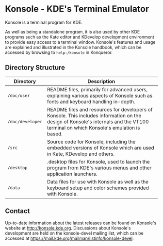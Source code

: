 # Konsole - KDE's Terminal Emulator

Konsole is a terminal program for KDE.

As well as being a standalone program, it is also used by other KDE programs
such as the Kate editor and KDevelop development environment to provide easy
access to a terminal window. Konsole's features and usage are explained and
illustrated in the Konsole handbook, which can be accessed by browsing to
`help:/konsole` in Konqueror.


## Directory Structure

| Directory          | Description                                                                                                                                                                        |
| ------------------ | ---------------------------------------------------------------------------------------------------------------------------------------------------------------------------------- |
| `/doc/user`        | README files, primarily for advanced users, explaining various aspects of Konsole such as fonts and keyboard handling in-depth.                                                    |
| `/doc/developer`   | README files and resources for developers of Konsole. This includes information on the design of Konsole's internals and the VT100 terminal on which Konsole's emulation is based. |
| `/src`             | Source code for Konsole, including the embedded versions of Konsole which are used in Kate, KDevelop and others.                                                                   |
| `/desktop`         | .desktop files for Konsole, used to launch the program from KDE's various menus and other application launchers.                                                                   |
| `/data`            | Data files for use with Konsole as well as the keyboard setup and color schemes provided with Konsole.                                                                             |


## Contact

Up-to-date information about the latest releases can be found on Konsole's
website at http://konsole.kde.org. Discussions about Konsole's development are
held on the konsole-devel mailing list, which can be accessed at
https://mail.kde.org/mailman/listinfo/konsole-devel.